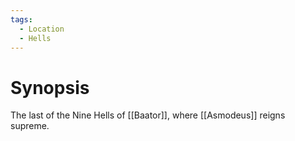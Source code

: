 ```yaml
---
tags:
  - Location
  - Hells
---
```

# Synopsis
The last of the Nine Hells of [[Baator]], where [[Asmodeus]] reigns supreme.